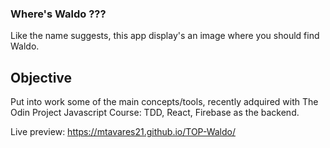### Where's Waldo ???

Like the name suggests, this app display's an image where you should find Waldo.

## Objective

Put into work some of the main concepts/tools, recently adquired with The Odin Project Javascript Course:
TDD, React, Firebase as the backend.

Live preview: https://mtavares21.github.io/TOP-Waldo/
